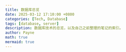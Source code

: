 ```yaml
---
title: 数据库总览
date: 2025-03-12 17:10:00 +0800
categories: [Tech, Database]
tags: [database, server]
description: 数据库技术的总览，以及自己之前整理的笔记的索引。
author: Payne
math: true
mermaid: true
---
```


